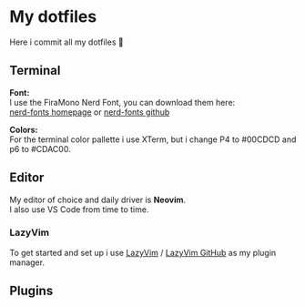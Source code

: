 # My dotfiles

Here i commit all my dotfiles 🤗

## Terminal

**Font:**\
I use the FiraMono Nerd Font, you can download them here:\
[nerd-fonts homepage](https://www.nerdfonts.com/font-downloads) or
[nerd-fonts github](https://github.com/ryanoasis/nerd-fonts)

**Colors:**\
For the terminal color pallette i use XTerm, but i change P4 to #00CDCD
and p6 to #CDAC00.

## Editor

My editor of choice and daily driver is **Neovim**. \
I also use VS Code from time to time.

### LazyVim

To get started and set up i use [LazyVim](https://www.lazyvim.org/) / [LazyVim GitHub](https://github.com/folke/lazy.nvim) as my plugin manager.

## Plugins

<!--- !ToDo: add plugins --->
